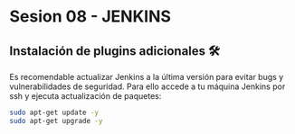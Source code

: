 # Sesion 08 - JENKINS

## Instalación de plugins adicionales :hammer_and_wrench:
Es recomendable actualizar Jenkins a la última versión para evitar bugs y vulnerabilidades de seguridad. Para ello accede a tu máquina Jenkins por ssh y ejecuta actualización de paquetes:

```bash
sudo apt-get update -y
sudo apt-get upgrade -y
``` 

